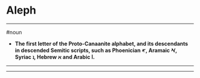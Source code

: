 # Aleph
---
#noun
- **The first letter of the Proto-Canaanite alphabet, and its descendants in descended Semitic scripts, such as Phoenician 𐤀, Aramaic 𐡀, Syriac ܐ, Hebrew א and Arabic ا.**
---
---
